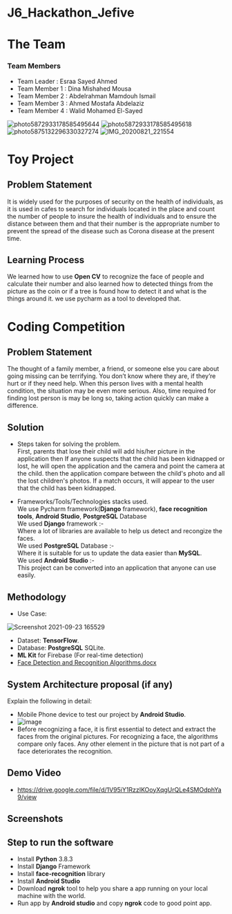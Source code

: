# J6_Hackathon_Jefive

# The Team
### Team Members
* Team Leader : Esraa Sayed Ahmed
* Team Member 1 : Dina Mishahed Mousa
* Team Member 2 : Abdelrahman Mamdouh Ismail
* Team Member 3 : Ahmed Mostafa Abdelaziz
* Team Member 4 : Walid Mohamed El-Sayed

![photo5872933178585495644](https://user-images.githubusercontent.com/63111171/131846559-e5a3bbf8-69c1-4bff-b1dd-2e18ef862892.jpg )
![photo5872933178585495618](https://user-images.githubusercontent.com/63111171/131846564-635999dc-df73-4a47-a571-76e5fdc2a082.jpg)
![photo5875132296330327274](https://user-images.githubusercontent.com/63111171/131846565-5ea4b10e-fbec-4ecc-9fc9-cefe2ddf29d1.jpg)
![IMG_20200821_221554](https://user-images.githubusercontent.com/63111171/131846567-81d8b676-3200-4d3b-abba-351e9a5fbd8e.jpg)

# Toy Project
## Problem Statement
It is widely used for the purposes of security on the health of individuals, as it is used in cafes to search for individuals located in the place and count the number of people to insure the health of individuals and to ensure the distance between them and that their number is the appropriate number to prevent the spread of the disease such as Corona disease at the present time.
## Learning Process
We learned how to use <b>Open CV</b> to recognize the face of people and calculate their number  and also learned how to detected things from the picture as the coin or if a tree is found how to detect it and what is the things around it. we use pycharm as a tool to developed that.
 
# Coding Competition
## Problem Statement
The thought of a family member, a friend, or someone else you care about going missing can be terrifying. You don’t know where they are, if they’re hurt or if they need help. When this person lives with a mental health condition, the situation may be even more serious. Also, time required for finding lost person is may be long so, taking action quickly can make a difference.

## Solution
* Steps taken for solving the problem.
<br>First, parents that lose their child will add his/her picture in the application
then If anyone suspects that the child has been kidnapped or lost, he will open the application and the camera and point the camera at the child.
then the application compare between the child's photo and all the lost children's photos. If a match occurs, it will appear to the user that the child has been kidnapped.</br>

* Frameworks/Tools/Technologies stacks used.
<br>We use Pycharm framework(<b>Django</b> framework), <b>face recognition tools</b>, <b>Android Studio</b>, <b>PostgreSQL</b> Database</br>
We used <b>Django</b>  framework :-<br>
Where a lot of libraries are available to help us detect and recongize the faces.<br>
We used <b>PostgreSQL</b> Database :-<br>
Where it is suitable for us to update the data easier than <b>MySQL</b>.<br>
We used <b>Android Studio</b> :-<br>
This project can be converted into an application that anyone can use easily.

## Methodology 
  * Use Case:
 
  ![Screenshot 2021-09-23 165529](https://user-images.githubusercontent.com/63111171/134538337-3451c5cb-f019-4b5e-9f38-5e9d975a4f6a.png)
  * Dataset: <b>TensorFlow</b>.
  * Database: <b>PostgreSQL</b> SQLite.
  * <b>ML Kit</b> for Firebase (For real-time detection)
  * [Face Detection and Recognition Algorithms.docx](https://github.com/abdelrhman-mamdouh/J6_Hackathon_Jefive/files/7219037/Face.Detection.and.Recognition.Algorithms.docx)


## System Architecture proposal (if any)
Explain the following in detail:
  * Mobile Phone device to test our project by <b>Android Studio</b>.
  * ![image](https://user-images.githubusercontent.com/63111171/134538831-76884e8e-fd1b-4ea3-b59b-e95fd5cc43df.png)
  * Before recognizing a face, it is first essential to detect and extract the faces from the original pictures. For recognizing a face, the algorithms compare only faces. Any       other element in the picture that is not part of a face deteriorates the recognition. 


## Demo Video
* https://drive.google.com/file/d/1V95iY1RzzIKOoyXqgUrQLe4SMOdphYa9/view

## Screenshots



## Step to run the software
* Install <b>Python</b> 3.8.3
* Install <b>Django</b> Framework
* Install <b>face-recognition</b> library
* Install <b>Android Studio</b>
* Download <b>ngrok</b> tool to help you share a app running on your local machine with the world.
* Run app by <b>Android studio</b> and copy <b>ngrok</b> code to good point app.


